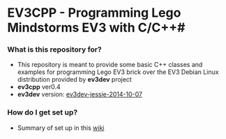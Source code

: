 # EV3CPP - Programming Lego Mindstorms EV3 with C/C++#

### What is this repository for? ###

* This repository is meant to provide some basic C++ classes and examples for programming Lego EV3 brick over the EV3 Debian Linux distribution provided by **ev3dev** project
* **ev3cpp** ver0.4
* **ev3dev** version: [ev3dev-jessie-2014-10-07](https://github.com/ev3dev/ev3dev/releases/tag/ev3dev-jessie-2014-10-07)

### How do I get set up? ###

* Summary of set up in this [wiki](https://github.com/jordi1704/ev3cpp/wiki)
